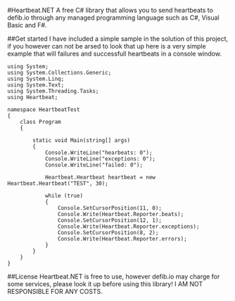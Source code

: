 #Heartbeat.NET
A free C# library that allows you to send heartbeats to defib.io through any managed programming language such as C#, Visual Basic and F#.

##Get started
I have included a simple sample in the solution of this project, if you however can not be arsed to look that up here is a very simple example that will failures and successfull heartbeats in a console window.
```
using System;
using System.Collections.Generic;
using System.Linq;
using System.Text;
using System.Threading.Tasks;
using Heartbeat;

namespace HeartbeatTest
{
    class Program
    {

        static void Main(string[] args)
        {
            Console.WriteLine("hearbeats: 0");
            Console.WriteLine("exceptions: 0");
            Console.WriteLine("failed: 0");

            Heartbeat.Heartbeat heartbeat = new Heartbeat.Heartbeat("TEST", 30);

            while (true)
            {
                Console.SetCursorPosition(11, 0);
                Console.Write(Heartbeat.Reporter.beats);
                Console.SetCursorPosition(12, 1);
                Console.Write(Heartbeat.Reporter.exceptions);
                Console.SetCursorPosition(8, 2);
                Console.Write(Heartbeat.Reporter.errors);
            }
        }
    }
}
```

##License
Heartbeat.NET is free to use, however defib.io may charge for some services, please look it up before using this library! I AM NOT RESPONSIBLE FOR ANY COSTS.
